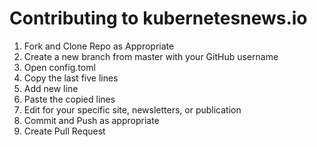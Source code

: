 # Contributing to kubernetesnews.io

1. Fork and Clone Repo as Appropriate
2. Create a new branch from master with your GitHub username
3. Open config.toml
4. Copy the last five lines
5. Add new line
6. Paste the copied lines
7. Edit for your specific site, newsletters, or publication 
8. Commit and Push as appropriate
9. Create Pull Request